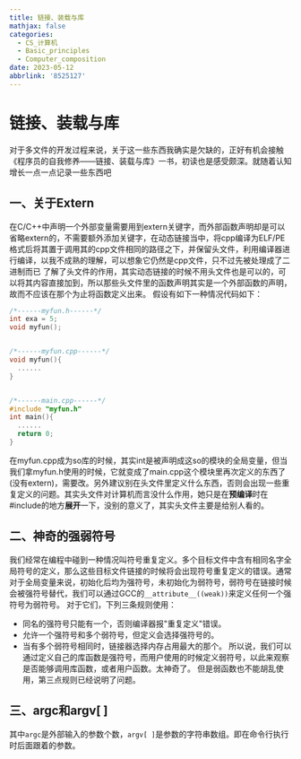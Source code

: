 ```yaml
---
title: 链接、装载与库
mathjax: false
categories:
  - CS_计算机
  - Basic_principles
  - Computer_composition
date: 2023-05-12
abbrlink: '8525127'
---
```


# 链接、装载与库
对于多文件的开发过程来说，关于这一些东西我确实是欠缺的，正好有机会接触《程序员的自我修养——链接、装载与库》一书，初读也是感受颇深。就随着认知增长一点一点记录一些东西吧

<!--more-->

## 一、关于Extern

在C/C++中声明一个外部变量需要用到extern关键字，而外部函数声明却是可以省略extern的，不需要额外添加关键字，在动态链接当中，将cpp编译为ELF/PE格式后将其置于调用其的cpp文件相同的路径之下，并保留头文件，利用编译器进行编译，以我不成熟的理解，可以想象它仍然是cpp文件，只不过先被处理成了二进制而已
了解了头文件的作用，其实动态链接的时候不用头文件也是可以的，可以将其内容直接加到，所以那些头文件里的函数声明其实是一个外部函数的声明，故而不应该在那个为止将函数定义出来。
假设有如下一种情况代码如下：
```C++
/*------myfun.h------*/
int exa = 5;
void myfun();


/*------myfun.cpp------*/
void myfun(){
  ......
}


/*------main.cpp------*/
#include "myfun.h"
int main(){
  ......
  return 0;
}
```
在myfun.cpp成为so库的时候，其实int是被声明成这so的模块的全局变量，但当我们拿myfun.h使用的时候，它就变成了main.cpp这个模块里再次定义的东西了(没有extern)，需要改。另外建议别在头文件里定义什么东西，否则会出现一些重复定义的问题。其实头文件对计算机而言没什么作用，她只是在**预编译**时在#include的地方**展开**一下，没别的意义了，其实头文件主要是给别人看的。

## 二、神奇的强弱符号
我们经常在编程中碰到一种情况叫符号重复定义。多个目标文件中含有相同名字全局符号的定义，那么这些目标文件链接的时候将会出现符号重复定义的错误。通常对于全局变量来说，初始化后均为强符号，未初始化为弱符号，弱符号在链接时候会被强符号替代，我们可以通过GCC的`__attribute__((weak))`来定义任何一个强符号为弱符号。
对于它们，下列三条规则使用：
- 同名的强符号只能有一个，否则编译器报"重复定义"错误。
- 允许一个强符号和多个弱符号，但定义会选择强符号的。
- 当有多个弱符号相同时，链接器选择内存占用最大的那个。
所以说，我们可以通过定义自己的库函数是强符号，而用户使用的时候定义弱符号，以此来观察是否能够调用库函数，或者用户函数。太神奇了。
但是弱函数也不能胡乱使用，第三点规则已经说明了问题。

## 三、argc和argv[ ]
其中`argc`是外部输入的参数个数，`argv[ ]`是参数的字符串数组。即在命令行执行时后面跟着的参数。